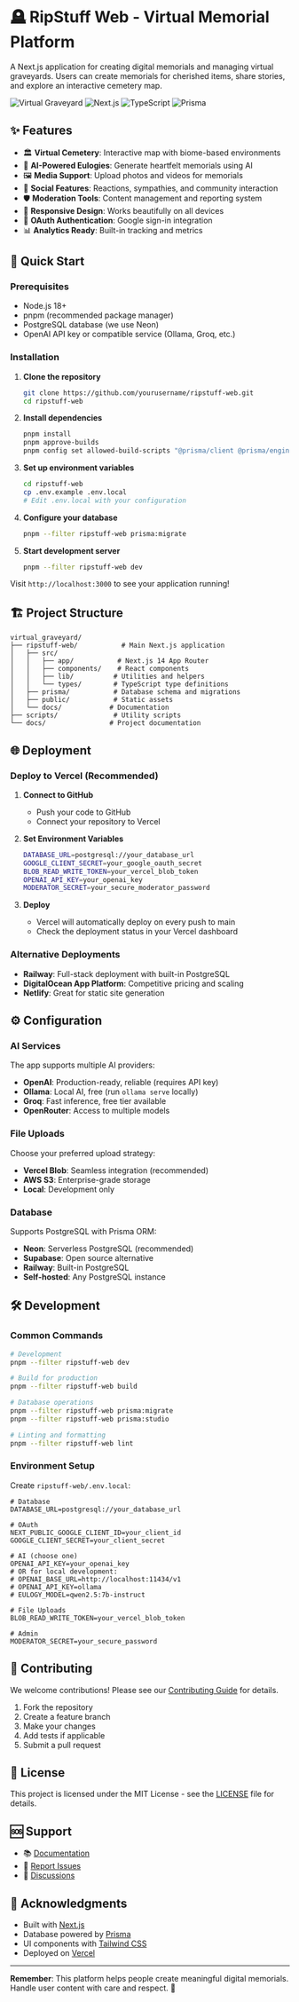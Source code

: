 # 🪦 RipStuff Web - Virtual Memorial Platform

A Next.js application for creating digital memorials and managing virtual graveyards. Users can create memorials for cherished items, share stories, and explore an interactive cemetery map.

![Virtual Graveyard](https://img.shields.io/badge/Status-Live-brightgreen)
![Next.js](https://img.shields.io/badge/Next.js-14-black)
![TypeScript](https://img.shields.io/badge/TypeScript-Ready-blue)
![Prisma](https://img.shields.io/badge/Prisma-PostgreSQL-blue)

## ✨ Features

- 🏛️ **Virtual Cemetery**: Interactive map with biome-based environments
- 📝 **AI-Powered Eulogies**: Generate heartfelt memorials using AI
- 🖼️ **Media Support**: Upload photos and videos for memorials
- 👥 **Social Features**: Reactions, sympathies, and community interaction
- 🛡️ **Moderation Tools**: Content management and reporting system
- 📱 **Responsive Design**: Works beautifully on all devices
- 🔐 **OAuth Authentication**: Google sign-in integration
- 📊 **Analytics Ready**: Built-in tracking and metrics

## 🚀 Quick Start

### Prerequisites

- Node.js 18+ 
- pnpm (recommended package manager)
- PostgreSQL database (we use Neon)
- OpenAI API key or compatible service (Ollama, Groq, etc.)

### Installation

1. **Clone the repository**
   ```bash
   git clone https://github.com/yourusername/ripstuff-web.git
   cd ripstuff-web
   ```

2. **Install dependencies**
   ```bash
   pnpm install
   pnpm approve-builds
   pnpm config set allowed-build-scripts "@prisma/client @prisma/engines prisma @tailwindcss/oxide sharp unrs-resolver"
   ```

3. **Set up environment variables**
   ```bash
   cd ripstuff-web
   cp .env.example .env.local
   # Edit .env.local with your configuration
   ```

4. **Configure your database**
   ```bash
   pnpm --filter ripstuff-web prisma:migrate
   ```

5. **Start development server**
   ```bash
   pnpm --filter ripstuff-web dev
   ```

Visit `http://localhost:3000` to see your application running!

## 🏗️ Project Structure

```
virtual_graveyard/
├── ripstuff-web/           # Main Next.js application
│   ├── src/
│   │   ├── app/           # Next.js 14 App Router
│   │   ├── components/    # React components
│   │   ├── lib/          # Utilities and helpers
│   │   └── types/        # TypeScript type definitions
│   ├── prisma/           # Database schema and migrations
│   ├── public/           # Static assets
│   └── docs/            # Documentation
├── scripts/              # Utility scripts
└── docs/                # Project documentation
```

## 🌐 Deployment

### Deploy to Vercel (Recommended)

1. **Connect to GitHub**
   - Push your code to GitHub
   - Connect your repository to Vercel

2. **Set Environment Variables**
   ```bash
   DATABASE_URL=postgresql://your_database_url
   GOOGLE_CLIENT_SECRET=your_google_oauth_secret
   BLOB_READ_WRITE_TOKEN=your_vercel_blob_token
   OPENAI_API_KEY=your_openai_key
   MODERATOR_SECRET=your_secure_moderator_password
   ```

3. **Deploy**
   - Vercel will automatically deploy on every push to main
   - Check the deployment status in your Vercel dashboard

### Alternative Deployments

- **Railway**: Full-stack deployment with built-in PostgreSQL
- **DigitalOcean App Platform**: Competitive pricing and scaling
- **Netlify**: Great for static site generation

## ⚙️ Configuration

### AI Services

The app supports multiple AI providers:

- **OpenAI**: Production-ready, reliable (requires API key)
- **Ollama**: Local AI, free (run `ollama serve` locally)
- **Groq**: Fast inference, free tier available
- **OpenRouter**: Access to multiple models

### File Uploads

Choose your preferred upload strategy:

- **Vercel Blob**: Seamless integration (recommended)
- **AWS S3**: Enterprise-grade storage
- **Local**: Development only

### Database

Supports PostgreSQL with Prisma ORM:
- **Neon**: Serverless PostgreSQL (recommended)
- **Supabase**: Open source alternative
- **Railway**: Built-in PostgreSQL
- **Self-hosted**: Any PostgreSQL instance

## 🛠️ Development

### Common Commands

```bash
# Development
pnpm --filter ripstuff-web dev

# Build for production
pnpm --filter ripstuff-web build

# Database operations
pnpm --filter ripstuff-web prisma:migrate
pnpm --filter ripstuff-web prisma:studio

# Linting and formatting
pnpm --filter ripstuff-web lint
```

### Environment Setup

Create `ripstuff-web/.env.local`:

```env
# Database
DATABASE_URL=postgresql://your_database_url

# OAuth
NEXT_PUBLIC_GOOGLE_CLIENT_ID=your_client_id
GOOGLE_CLIENT_SECRET=your_client_secret

# AI (choose one)
OPENAI_API_KEY=your_openai_key
# OR for local development:
# OPENAI_BASE_URL=http://localhost:11434/v1
# OPENAI_API_KEY=ollama
# EULOGY_MODEL=qwen2.5:7b-instruct

# File Uploads
BLOB_READ_WRITE_TOKEN=your_vercel_blob_token

# Admin
MODERATOR_SECRET=your_secure_password
```

## 🤝 Contributing

We welcome contributions! Please see our [Contributing Guide](CONTRIBUTING.md) for details.

1. Fork the repository
2. Create a feature branch
3. Make your changes
4. Add tests if applicable
5. Submit a pull request

## 📄 License

This project is licensed under the MIT License - see the [LICENSE](LICENSE) file for details.

## 🆘 Support

- 📚 [Documentation](./docs/)
- 🐛 [Report Issues](https://github.com/yourusername/ripstuff-web/issues)
- 💬 [Discussions](https://github.com/yourusername/ripstuff-web/discussions)

## 🙏 Acknowledgments

- Built with [Next.js](https://nextjs.org/)
- Database powered by [Prisma](https://prisma.io/)
- UI components with [Tailwind CSS](https://tailwindcss.com/)
- Deployed on [Vercel](https://vercel.com/)

---

**Remember**: This platform helps people create meaningful digital memorials. Handle user content with care and respect. 💙